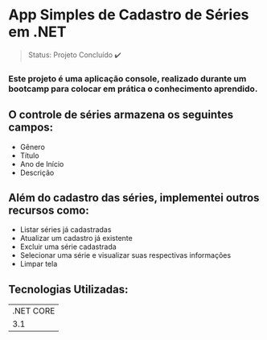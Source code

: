 <h1> App Simples de Cadastro de Séries em .NET </h1>

> Status: Projeto Concluído ✔️

### Este projeto é uma aplicação console, realizado durante um bootcamp para colocar em prática o conhecimento aprendido.

## O controle de séries armazena os seguintes campos: 

+ Gênero 
+ Título
+ Ano de Início 
+ Descrição

## Além do cadastro das séries, implementei outros recursos como: 

+ Listar séries já cadastradas
+ Atualizar um cadastro já existente
+ Excluir uma série cadastrada
+ Selecionar uma série e visualizar suas respectivas informações
+ Limpar tela

## Tecnologias Utilizadas:

<table>

<tr>
<td>.NET CORE</td>
</tr>
<tr>
<td>3.1</td>
</tr>

</table>





